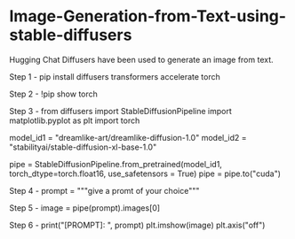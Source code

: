 # Image-Generation-from-Text-using-stable-diffusers
Hugging Chat Diffusers have been used to generate an image from text.

Step 1 -
pip install diffusers transformers accelerate torch

Step 2 - 
!pip show torch 

Step 3 - 
from diffusers import StableDiffusionPipeline
import matplotlib.pyplot as plt
import torch

model_id1 = "dreamlike-art/dreamlike-diffusion-1.0"
model_id2 = "stabilityai/stable-diffusion-xl-base-1.0"

pipe = StableDiffusionPipeline.from_pretrained(model_id1, torch_dtype=torch.float16, use_safetensors = True)
pipe = pipe.to("cuda")

Step 4 - 
prompt = """give a promt of your choice"""

Step 5 -
image = pipe(prompt).images[0]

Step 6 - 
print("[PROMPT]: ", prompt)
plt.imshow(image)
plt.axis("off")
